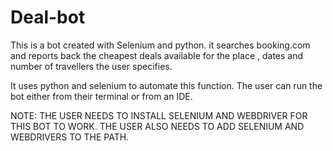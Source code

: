 # Deal-bot
This is a bot created with Selenium and python. it searches booking.com and reports back the cheapest deals available for the place , dates and number of travellers the user specifies.

It uses python and selenium to automate this function. The user can run the bot either from their terminal or from an IDE.

NOTE: THE USER NEEDS TO INSTALL SELENIUM AND WEBDRIVER FOR THIS BOT TO WORK. THE USER ALSO NEEDS TO ADD SELENIUM AND WEBDRIVERS TO THE PATH.
